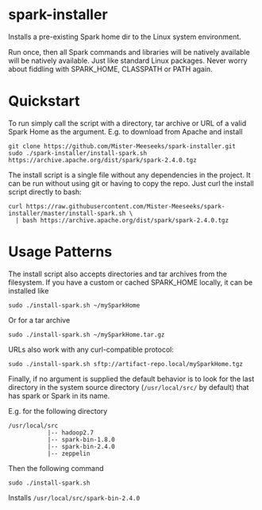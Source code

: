 # spark-installer
Installs a pre-existing Spark home dir to the Linux system environment.

Run once, then all Spark commands and libraries will be natively available will be
natively available. Just like standard Linux packages. Never worry about fiddling
with SPARK_HOME, CLASSPATH or PATH again.

# Quickstart

To run simply call the script with a directory, tar archive or URL of a valid Spark
Home as the argument. E.g. to download from Apache and install

    git clone https://github.com/Mister-Meeseeks/spark-installer.git
    sudo ./spark-installer/install-spark.sh https://archive.apache.org/dist/spark/spark-2.4.0.tgz
    
The install script is a single file without any dependencies in the project. It can be
run without using git or having to copy the repo. Just curl the install script directly
to bash:

    curl https://raw.githubusercontent.com/Mister-Meeseeks/spark-installer/master/install-spark.sh \
      | bash https://archive.apache.org/dist/spark/spark-2.4.0.tgz
      
# Usage Patterns
 
The install script also accepts directories and tar archives from the filesystem. If
you have a custom or cached SPARK_HOME locally, it can be installed like

    sudo ./install-spark.sh ~/mySparkHome

Or for a tar archive

    sudo ./install-spark.sh ~/mySparkHome.tar.gz
    
URLs also work with any curl-compatible protocol:

    sudo ./install-spark.sh sftp://artifact-repo.local/mySparkHome.tgz

Finally, if no argument is supplied the default behavior is to look for the last
directory in the system source directory (`/usr/local/src/` by default) that has 
spark or Spark in its name.

E.g. for the following directory

    /usr/local/src
               |-- hadoop2.7
               |-- spark-bin-1.8.0
               |-- spark-bin-2.4.0
               |-- zeppelin
               
Then the following command 

    sudo ./install-spark.sh
    
Installs `/usr/local/src/spark-bin-2.4.0`

